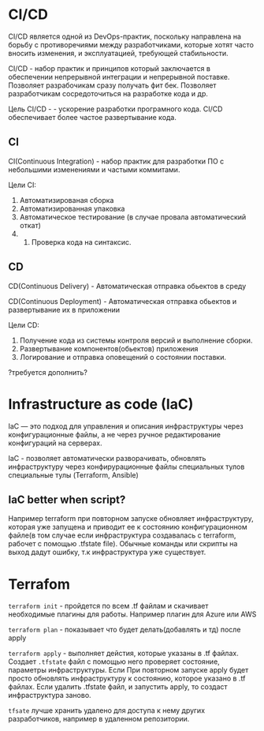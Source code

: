 # CI/CD

CI/CD является одной из DevOps-практик, поскольку направлена на борьбу с противоречиями между разработчиками, которые хотят часто вносить изменения, и эксплуатацией, требующей стабильности.

CI/CD - набор практик и принципов который заключается в обеспечении непрерывной интеграции и непрерывной поставке. Позволяет разрабочикам сразу получать фит бек. Позволяет разработчикам сосредоточиться на разработке кода и др.

Цель CI/CD - - ускорение разработки програмного кода. CI/CD обеспечивает более частое развертывание кода.

## CI

CI(Continuous Integration) -  набор практик для разработки ПО с небольшими изменениями и частыми коммитами.

Цели CI:
1. Автоматизированая сборка
2. Автоматизированная упаковка
3. Автоматическое тестирование (в случае провала автоматический откат)
3. 1. Проверка кода на синтаксис.

## CD

CD(Continuous Delivery) - Автоматическая отправка обьектов в среду

CD(Continuous Deployment) - Автоматическая отправка обьектов и развертывание их в приложении

Цели CD:

1. Получение кода из системы контроля версий и выполнение сборки.
2. Развертывание компонентов(обьектов) приложения
3. Логирование и отправка оповещений о состоянии поставки.

?требуется дополнить?

# Infrastructure as code (IaC)

IaC — это подход для управления и описания инфраструктуры через конфигурационные файлы, а не через ручное редактирование конфигураций на серверах.

IaC - позволяет автоматически разворачивать, обновлять инфраструктуру через конфирурационные файлы специальных тулов специальные тулы (Terraform, Ansible)

## IaC better when script?

Например terraform при повторном запуске обновляет инфраструктуру, которая уже запущена и приводит ее к состоянию конфигурационном файле(в том случае если инфраструктура создавалась с terraform, рабочет с помощью .tfstate file). Обычные команды или скрипты на выход дадут ошибку, т.к инфраструктура уже существует.



# Terrafom 

`terraform init` - пройдется по всем  .tf файлам и скачивает необходимые плагины для работы. Например плагин для Azure или AWS

`terraform plan` - показывает что будет делать(добавлять и тд) после apply

`terraform apply` - выполняет дейстия, которые указаны в .tf файлах. Создает `.tfstate` файл с помощью него проверяет состояние, параметры инфраструктуры. Если При повторном запуске apply будет просто обновлять инфраструктуру к состоянию, которое указано в .tf файлах. Если удалить .tfstate файл, и запустить apply, то создаст инфраструктура заново.

`tfsate` лучше хранить удалено для доступа к нему других разработчиков, например в удаленном репозитории.


 
